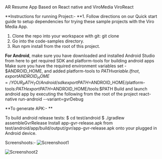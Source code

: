 AR Resume App Based on React native and ViroMedia ViroReact

**Instructions for running Project:-
**1. Follow directions on our Quick start guide to setup dependencies for trying these sample projects with the Viro Media App.
1. Clone the repo into your workspace with git: git clone 
1. Go into the code-samples directory.
1. Run npm install from the root of this project.

**For Android**, make sure you have downloaded and installed Android Studio from here to get required SDK and platform-tools for building android apps Make sure you have the required environment variables set - $ANDROID_HOME, and added platform-tools to $PATH variable. If not,
export ANDROID_HOME=/YOUR_PATH_TO/Android/sdk
export PATH=$ANDROID_HOME/platform-tools:$PATH
export PATH=$ANDROID_HOME/tools:$PATH
Build and launch android app by executing the following from the root of the project
react-native run-android --variant=gvrDebug

**To generate APK:- **

To build android release tests:
$ cd test/android
$ ./gradlew assembleGvrRelease
Install app-gvr-release.apk from test/android/app/build/output/gvr/app-gvr-release.apk onto your plugged in Android device.

Screenshoots:-
![Screenshoot1](https://lh5.googleusercontent.com/5LQIbeXsFT6gNDTDC1ovmyeygdID4Nfjrs-TeRAzxU2LSXnng4lspYE8HjJwwIvDRK-b8zttyuSiYWSuJklv=w967-h902-rw "Screenshoot1")

![Screenshoot2](https://lh4.googleusercontent.com/l3WvRwAMqgAXfuPi7FVNlQrWnbHUSreiiCx8tzIeQPxmNBV0xYY4LGy04gwJXG5J6REFVsMYMSL4pj9uivAe=w967-h902-rw "Screenshoot2")